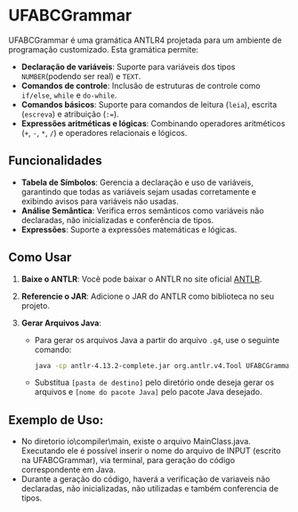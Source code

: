 # UFABCGrammar

UFABCGrammar é uma gramática ANTLR4 projetada para um ambiente de programação customizado. Esta gramática permite:

- **Declaração de variáveis**: Suporte para variáveis dos tipos `NUMBER`(podendo ser real) e `TEXT`.
- **Comandos de controle**: Inclusão de estruturas de controle como `if/else`, `while` e `do-while`.
- **Comandos básicos**: Suporte para comandos de leitura (`leia`), escrita (`escreva`) e atribuição (`:=`).
- **Expressões aritméticas e lógicas**: Combinando operadores aritméticos (`+`, `-`, `*`, `/`) e operadores relacionais e lógicos.

## Funcionalidades

- **Tabela de Símbolos**: Gerencia a declaração e uso de variáveis, garantindo que todas as variáveis sejam usadas corretamente e exibindo avisos para variáveis não usadas.
- **Análise Semântica**: Verifica erros semânticos como variáveis não declaradas, não inicializadas e conferência de tipos.
- **Expressões**: Suporte a expressões matemáticas e lógicas.

## Como Usar

1. **Baixe o ANTLR**: Você pode baixar o ANTLR no site oficial [ANTLR](https://www.antlr.org/download/antlr-4.13.2-complete.jar).

2. **Referencie o JAR**: Adicione o JAR do ANTLR como biblioteca no seu projeto.

3. **Gerar Arquivos Java**:
   - Para gerar os arquivos Java a partir do arquivo `.g4`, use o seguinte comando:

     ```bash
     java -cp antlr-4.13.2-complete.jar org.antlr.v4.Tool UFABCGrammar.g4 -o [pasta de destino] -package [nome do pacote Java]
     ```

   - Substitua `[pasta de destino]` pelo diretório onde deseja gerar os arquivos e `[nome do pacote Java]` pelo pacote Java desejado.

## **Exemplo de Uso**:

- No diretorio io\compiler\main, existe o arquivo MainClass.java. Executando ele é possível inserir o nome do arquivo de INPUT (escrito na UFABCGrammar), via terminal, para geração do código correspondente em Java.
- Durante a geração do código, haverá a verificação de variaveis não declaradas, não inicializadas, não utilizadas e também conferencia de tipos.

